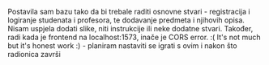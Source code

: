 Postavila sam bazu tako da bi trebale raditi osnovne stvari - registracija i logiranje studenata i profesora, te dodavanje predmeta i njihovih opisa.
Nisam uspjela dodati slike, niti instrukcije ili neke dodatne stvari.
Također, radi kada je frontend na localhost:1573, inače je CORS error. :(
It's not much but it's honest work :) - planiram nastaviti se igrati s ovim i nakon što radionica završi
